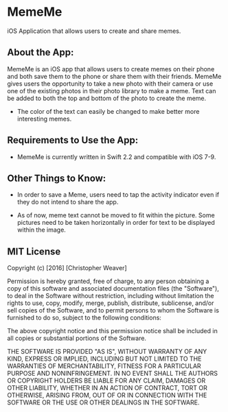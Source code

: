 # MemeMe
iOS Application that allows users to create and share memes.

## About the App:

MemeMe is an iOS app that allows users to create memes on their phone and both save them to the phone or share them with their friends. MemeMe gives users the opportunity to take a new photo with their camera or use one of the existing photos in their photo library to make a meme. Text can be added to both the top and bottom of the photo to create the meme. 

- The color of the text can easily be changed to make better more interesting memes.

## Requirements to Use the App:

- MemeMe is currently written in Swift 2.2 and compatible with iOS 7-9. 

## Other Things to Know:

- In order to save a Meme, users need to tap the activity indicator even if they do not intend to share the app. 

- As of now, meme text cannot be moved to fit within the picture. Some pictures need to be taken horizontally in order for text to be displayed within the image. 

## MIT License

Copyright (c) [2016] [Christopher Weaver]

Permission is hereby granted, free of charge, to any person obtaining a copy
of this software and associated documentation files (the "Software"), to deal
in the Software without restriction, including without limitation the rights
to use, copy, modify, merge, publish, distribute, sublicense, and/or sell
copies of the Software, and to permit persons to whom the Software is
furnished to do so, subject to the following conditions:

The above copyright notice and this permission notice shall be included in all
copies or substantial portions of the Software.

THE SOFTWARE IS PROVIDED "AS IS", WITHOUT WARRANTY OF ANY KIND, EXPRESS OR
IMPLIED, INCLUDING BUT NOT LIMITED TO THE WARRANTIES OF MERCHANTABILITY,
FITNESS FOR A PARTICULAR PURPOSE AND NONINFRINGEMENT. IN NO EVENT SHALL THE
AUTHORS OR COPYRIGHT HOLDERS BE LIABLE FOR ANY CLAIM, DAMAGES OR OTHER
LIABILITY, WHETHER IN AN ACTION OF CONTRACT, TORT OR OTHERWISE, ARISING FROM,
OUT OF OR IN CONNECTION WITH THE SOFTWARE OR THE USE OR OTHER DEALINGS IN THE
SOFTWARE.

